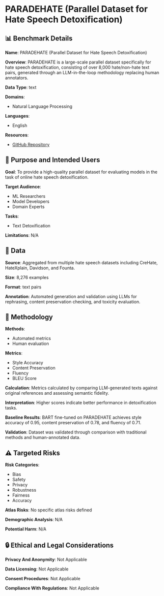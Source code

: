# PARADEHATE (Parallel Dataset for Hate Speech Detoxification)

## 📊 Benchmark Details

**Name**: PARADEHATE (Parallel Dataset for Hate Speech Detoxification)

**Overview**: PARADEHATE is a large-scale parallel dataset specifically for hate speech detoxification, consisting of over 8,000 hate/non-hate text pairs, generated through an LLM-in-the-loop methodology replacing human annotators.

**Data Type**: text

**Domains**:
- Natural Language Processing

**Languages**:
- English

**Resources**:
- [GitHub Repository](https://github.com/ScaDS-AI/ParaDeHate)

## 🎯 Purpose and Intended Users

**Goal**: To provide a high-quality parallel dataset for evaluating models in the task of online hate speech detoxification.

**Target Audience**:
- ML Researchers
- Model Developers
- Domain Experts

**Tasks**:
- Text Detoxification

**Limitations**: N/A

## 💾 Data

**Source**: Aggregated from multiple hate speech datasets including CreHate, HateXplain, Davidson, and Founta.

**Size**: 8,276 examples

**Format**: text pairs

**Annotation**: Automated generation and validation using LLMs for rephrasing, content preservation checking, and toxicity evaluation.

## 🔬 Methodology

**Methods**:
- Automated metrics
- Human evaluation

**Metrics**:
- Style Accuracy
- Content Preservation
- Fluency
- BLEU Score

**Calculation**: Metrics calculated by comparing LLM-generated texts against original references and assessing semantic fidelity.

**Interpretation**: Higher scores indicate better performance in detoxification tasks.

**Baseline Results**: BART fine-tuned on PARADEHATE achieves style accuracy of 0.95, content preservation of 0.78, and fluency of 0.71.

**Validation**: Dataset was validated through comparison with traditional methods and human-annotated data.

## ⚠️ Targeted Risks

**Risk Categories**:
- Bias
- Safety
- Privacy
- Robustness
- Fairness
- Accuracy

**Atlas Risks**:
No specific atlas risks defined

**Demographic Analysis**: N/A

**Potential Harm**: N/A

## 🔒 Ethical and Legal Considerations

**Privacy And Anonymity**: Not Applicable

**Data Licensing**: Not Applicable

**Consent Procedures**: Not Applicable

**Compliance With Regulations**: Not Applicable
